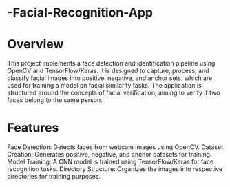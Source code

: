 # -Facial-Recognition-App

# Overview
This project implements a face detection and identification pipeline using OpenCV and TensorFlow/Keras. It is designed to capture, process, and classify facial images into positive, negative, and anchor sets, which are used for training a model on facial similarity tasks. The application is structured around the concepts of facial verification, aiming to verify if two faces belong to the same person.

# Features
Face Detection: Detects faces from webcam images using OpenCV.
Dataset Creation: Generates positive, negative, and anchor datasets for training.
Model Training: A CNN model is trained using TensorFlow/Keras for face recognition tasks.
Directory Structure: Organizes the images into respective directories for training purposes.
